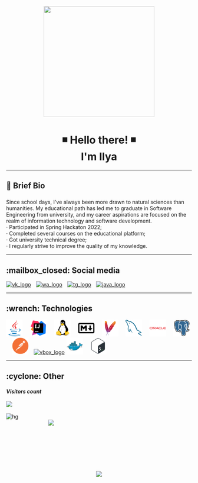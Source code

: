 <div align="center">
  <img height="300" width="300" src="https://media3.giphy.com/media/v1.Y2lkPTc5MGI3NjExMm8zaHdlNjd5ZnI5d3B1ZzQ2bW9ybGtra3lmbHd0dGNwbXhidnlseCZlcD12MV9pbnRlcm5hbF9naWZfYnlfaWQmY3Q9Zw/q15kbCtGFqwx8wYx1n/giphy.webp"  />
</div>

##

<h1 align="center">◾ Hello there! ◾ <br> I'm Ilya </h1>

---

###

<h2 align="left"> 📜 Brief Bio </h2>

###
<p align="left">
Since school days, I've always been more drawn to natural sciences than humanities. My educational path has led me to graduate in Software Engineering from university, and my career aspirations are focused on the realm of information technology and software development. <br>
· Participated in Spring Hackaton 2022;<br>
· Completed several courses on the educational platform;<br>
· Got university technical degree;<br>
· I regularly strive to improve the quality of my knowledge.
</p>

---
###

<h2 align="left"> :mailbox_closed: Social media </h2>

  [ <img src="https://img.shields.io/badge/%D0%92%D0%9A%D0%BE%D0%BD%D1%82%D0%B0%D0%BA%D1%82%D0%B5-blue?style=for-the-badge&logo=vk" height="30" alt="vk_logo"  />](https://vk.com/freaky_timelapse)
    <img width="6" />
  [<img src="https://img.shields.io/badge/WA-009900?style=for-the-badge&logo=WhatsApp&logoColor=white" height="30" alt="wa_logo"  />](https://wa.me/89515014411)
   <img width="6" />
  [<img src="https://img.shields.io/static/v1?message=Telegram&logo=telegram&label=&color=2CA5E0&logoColor=white&labelColor=&style=for-the-badge" height="30" alt="tg_logo"  />](t.me/freaky_timelapse)
  <img width="6" />
  [ <img src="https://img.shields.io/badge/GitHub-black?style=for-the-badge&logo=GitHub&logoColor=white" height="30" alt="java_logo"  />](https://github.com/HeapGeap)

---
###

<h2 align="left"> :wrench: Technologies </h2>

  [<img src="https://github.com/devicons/devicon/blob/v2.16.0/icons/java/java-original.svg" height="45" alt="gh_logo"/>](https://github.com/HeapGeap/FractalProject)
  <img width="12" />
  [<img src="https://github.com/devicons/devicon/blob/v2.16.0/icons/intellij/intellij-original.svg" height="45" alt="ij_logo"/>](https://stepik.org/cert/2177502)
  <img width="12" />
  [<img src="https://github.com/devicons/devicon/blob/v2.16.0/icons/linux/linux-original.svg" height="45" alt="linux_logo"/>](https://docs.oracle.com/en/operating-systems/oracle-linux/)
  <img width="12" />
  [<img src="https://github.com/devicons/devicon/blob/v2.16.0/icons/markdown/markdown-original.svg" height="45" alt="md_logo"/>](https://www.markdownguide.org/basic-syntax/)
  <img width="12" />
  [<img src="https://github.com/devicons/devicon/blob/v2.16.0/icons/maven/maven-original.svg" height="45" alt="mv_logo"/>](https://maven.apache.org/guides/index.html)
  <img width="12" />
  [<img src="https://github.com/devicons/devicon/blob/v2.16.0/icons/mysql/mysql-original.svg" height="45" alt="msql_logo"/>](https://stepik.org/cert/2213114)
  <img width="12" />
  [<img src="https://github.com/devicons/devicon/blob/v2.16.0/icons/oracle/oracle-original.svg" height="45" alt="orcl_logo"  />](https://docs.oracle.com/en/operating-systems/oracle-linux/)
  <img width="12" />
  [<img src="https://github.com/devicons/devicon/blob/v2.16.0/icons/postgresql/postgresql-original.svg" height="45" alt="pg_logo"  />](https://www.postgresql.org/docs/)
  <img width="12" />
  [<img src="https://github.com/devicons/devicon/blob/v2.16.0/icons/postman/postman-original.svg" height="45" alt="pstmn_logo"  />](https://www.postman.com/)
  <img width="6" />
  [<img src="https://e7.pngegg.com/pngimages/340/100/png-clipart-virtualbox-virtual-machine-operating-systems-virtualization-x86-linux-logo-linux-thumbnail.png" height="45" alt="vbox_logo"/>](https://www.virtualbox.org/wiki/Documentation)
  [<img src="https://github.com/devicons/devicon/blob/v2.16.0/icons/docker/docker-original.svg" height="45" alt="dcrk_logo"/>](https://docs.docker.com/)
  <img width="12" />
  [<img src="https://github.com/devicons/devicon/blob/v2.16.0/icons/bash/bash-original.svg" height="45" alt="dcrk_logo"/>](https://www.gnu.org/savannah-checkouts/gnu/bash/manual/bash.html)


---

###

<h2 align="left"> :cyclone: Other </h2>


#### *Visitors count*
<img src="https://profile-counter.glitch.me/HeapGeap/count.svg" />

<br>
<p align=left>
  <div align=left>
      <img align="left" width=390 src="https://streak-stats.demolab.com/?user=HeapGeap&theme=merko&border=6BDF38&hide_border=true" alt="hg" />
      <img align="right" width=390 src="https://github-readme-stats.vercel.app/api?username=HeapGeap&show_icons=true&theme=merko&border_color=6BDF38&hide_border=true" />
 </div>
  <br><br><br><br><br><br><br><br><br>
  <div align=center>
    <img height=200 align="center" src="https://github-readme-stats.vercel.app/api/top-langs/?=username=HeapGeap&hide=c%23,Cuda&title_color=ABD200&text_color=528E6B&icon_color=61dafb&bg_color=20232a&langs_count=8&layout=compact&border_color=61dafb&hide_border=true&size_weight=0.5&count_weight=0.5" />
  </div>
  <br>
